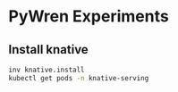 # PyWren Experiments

## Install knative

```bash
inv knative.install
kubectl get pods -n knative-serving
```
